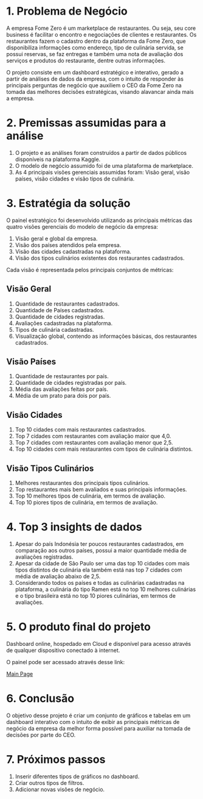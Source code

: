 # 1. Problema de Negócio

A empresa Fome Zero é um marketplace de restaurantes. Ou seja, seu core
business é facilitar o encontro e negociações de clientes e restaurantes. Os
restaurantes fazem o cadastro dentro da plataforma da Fome Zero, que disponibiliza
informações como endereço, tipo de culinária servida, se possui reservas, se faz
entregas e também uma nota de avaliação dos serviços e produtos do restaurante,
dentre outras informações.

O projeto consiste em um dashboard estratégico e  interativo, gerado a partir de análises de 
dados da empresa, com o intuito de responder às principais perguntas de negócio que 
auxiliem o CEO da Fome Zero na tomada das melhores decisões estratégicas, visando alavancar 
ainda mais a empresa.

# 2. Premissas assumidas para a análise

1. O projeto e as análises foram construídos a partir de dados públicos disponíveis na plataforma Kaggle.
2. O modelo de negócio assumido foi de uma plataforma de marketplace.
3. As 4 principais visões gerenciais assumidas foram: Visão geral, visão países, visão cidades e visão tipos de culinária.

# 3. Estratégia da solução

O painel estratégico foi desenvolvido utilizando as principais métricas das quatro visões gerenciais do modelo de negócio da empresa: 

1. Visão geral e global da empresa.
2. Visão dos países atendidos pela empresa.
3. Visão das cidades cadastradas na plataforma.
4. Visão dos tipos culinários existentes dos restaurantes cadastrados.

Cada visão é representada pelos principais conjuntos de métricas:

## Visão Geral

1. Quantidade de restaurantes cadastrados.
2. Quantidade de Países cadastrados.
3. Quantidade de cidades registradas.
4. Avaliações cadastradas na plataforma.
5. Tipos de culinária cadastradas.
6. Visualização global, contendo as informações básicas, dos restaurantes cadastrados.

## Visão Países

1. Quantidade de restaurantes por país.
2. Quantidade de cidades registradas por país.
3. Média das avaliações feitas por país.
4. Média de um prato para dois por país.

## Visão Cidades

1. Top 10 cidades com mais restaurantes cadastrados.
2. Top 7 cidades com restaurantes com avaliação maior que 4,0.
3. Top 7 cidades com restaurantes com avaliação menor que 2,5.
4. Top 10 cidades com mais restaurantes com tipos de culinária distintos.

## ****Visão Tipos Culinários****

1. Melhores restaurantes dos principais tipos culinários.
2. Top restaurantes mais bem avaliados e suas principais informações.
3. Top 10 melhores tipos de culinária, em termos de avaliação.
4. Top 10 piores tipos de culinária, em termos de avaliação.

# 4. Top 3 insights de dados

1. Apesar do país Indonésia ter poucos restaurantes cadastrados, em comparação aos outros países, possui a maior quantidade média de avaliações registradas.
2. Apesar da cidade de São Paulo ser uma das top 10 cidades com mais tipos distintos de culinária ela também está nas top 7 cidades com média de avaliação abaixo de 2,5.
3. Considerando todos os países e todas as culinárias cadastradas na plataforma, a culinária do tipo Ramen está no top 10 melhores culinárias e o tipo brasileira está no top 10 piores culinárias, em termos de avaliações.

# 5. O produto final do projeto

Dashboard online, hospedado em Cloud e disponível para acesso através de qualquer dispositivo conectado à internet.

O painel pode ser acessado através desse link: 

[Main Page](https://aruacd-projects-fome-zero.streamlit.app/)

# 6. Conclusão

O objetivo desse projeto é criar um conjunto de gráficos e tabelas em um dashboard interativo com o intuito de exibir as principais métricas de negócio da empresa da melhor forma possível para auxiliar na tomada de decisões por parte do CEO.

# 7. Próximos passos

1. Inserir diferentes tipos de gráficos no dashboard.
2. Criar outros tipos de filtros.
3. Adicionar novas visões de negócio.

